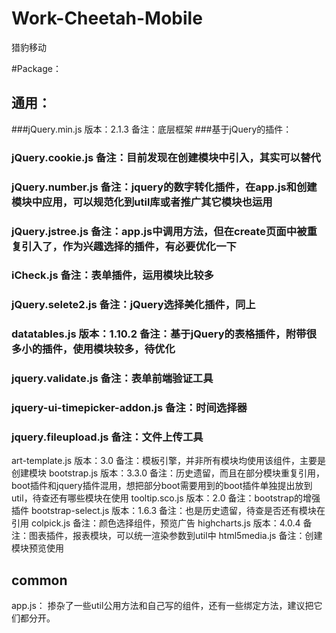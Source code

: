 # Work-Cheetah-Mobile
猎豹移动

#Package：

## 通用：
###jQuery.min.js  		版本：2.1.3		备注：底层框架
###基于jQuery的插件：
###	jQuery.cookie.js							备注：目前发现在创建模块中引入，其实可以替代
###	jQuery.number.js							备注：jquery的数字转化插件，在app.js和创建模块中应用，可以规范化到util库或者推广其它模块也运用
###	jQuery.jstree.js							备注：app.js中调用方法，但在create页面中被重复引入了，作为兴趣选择的插件，有必要优化一下
###	iCheck.js											备注：表单插件，运用模块比较多
###	jQuery.selete2.js							备注：jQuery选择美化插件，同上
###	datatables.js		版本：1.10.2	备注：基于jQuery的表格插件，附带很多小的插件，使用模块较多，待优化
###	jquery.validate.js						备注：表单前端验证工具
###	jquery-ui-timepicker-addon.js	备注：时间选择器
###	jquery.fileupload.js					备注：文件上传工具
	
	
art-template.js 	版本：3.0			备注：模板引擎，并非所有模块均使用该组件，主要是创建模块
bootstrap.js			版本：3.3.0		备注：历史遗留，而且在部分模块重复引用，boot插件和jquery插件混用，想把部分boot需要用到的boot插件单独提出放到util，待查还有哪些模块在使用
tooltip.sco.js		版本：2.0			备注：bootstrap的增强插件
bootstrap-select.js 版本：1.6.3 备注：也是历史遗留，待查是否还有模块在引用
colpick.js											备注：颜色选择组件，预览广告
highcharts.js			版本：4.0.4		备注：图表插件，报表模块，可以统一渲染参数到util中
html5media.js										备注：创建模块预览使用



## common
app.js： 掺杂了一些util公用方法和自己写的组件，还有一些绑定方法，建议把它们都分开。

